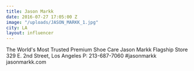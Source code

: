 ```yaml
---
title: Jason Markk
date: 2016-07-27 17:05:00 Z
image: "/uploads/JASON_MARKK_1.jpg"
city: LA
layout: influencer
---
```


The World's Most Trusted Premium Shoe Care Jason Markk Flagship Store 329 E. 2nd Street, Los Angeles P: 213-687-7060 #jasonmarkk jasonmarkk.com
